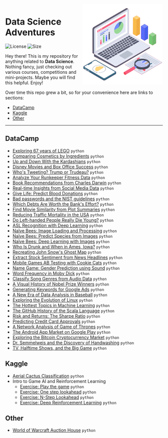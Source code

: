 <img src="header_icon.png" align="right" width="256" alt="header pic"/>

# Data Science Adventures

![License](https://img.shields.io/github/license/lukzmu/data-science)
![Size](https://img.shields.io/github/languages/code-size/lukzmu/data-science)

Hey there! This is my repository for anything related to **Data Science**. Nothing fancy, just checking out various courses, competitions and mini-projects. Maybe you will find this helpful. Enjoy!

Over time this repo grew a bit, so for your convenience here are links to sections:

- [DataCamp](#datacamp)
- [Kaggle](#kaggle)
- [Other](#other)

---

## DataCamp

- [Exploring 67 years of LEGO](https://github.com/lukzmu/data-science/blob/master/DataCamp/Exploring%2067%20years%20of%20LEGO/notebook.ipynb) `python`
- [Comparing Cosmetics by Ingredients](https://github.com/lukzmu/data-science/blob/master/DataCamp/Comparing%20Cosmetics%20by%20Ingredients/notebook.ipynb) `python`
- [Up and Down With the Kardashians](https://github.com/lukzmu/data-science/blob/master/DataCamp/Up%20and%20Down%20With%20the%20Kardashians/notebook.ipynb) `python`
- [Disney Movies and Box Office Success](https://github.com/lukzmu/data-science/blob/master/DataCamp/Disney%20Movies%20and%20Box%20Office%20Success/notebook.ipynb) `python`
- [Who's Tweeting? Trump or Trudeau?](https://github.com/lukzmu/data-science/blob/master/DataCamp/Who's%20Tweeting%3F%20Trump%20or%20Trudeau%3F/notebook.ipynb) `python`
- [Analyze Your Runkeeper Fitness Data](https://github.com/lukzmu/data-science/blob/master/DataCamp/Analyze%20Your%20Runkeeper%20Fitness%20Data/notebook.ipynb) `python`
- [Book Recommendations from Charles Darwin](https://github.com/lukzmu/data-science/blob/master/DataCamp/Book%20Recommendations%20from%20Charles%20Darwin/notebook.ipynb) `python`
- [Real-time Insights from Social Media Data](https://github.com/lukzmu/data-science/blob/master/DataCamp/Real-time%20Insights%20from%20Social%20Media%20Data/notebook.ipynb) `python`
- [Give Life: Predict Blood Donations](https://github.com/lukzmu/data-science/blob/master/DataCamp/Give%20Life:%20Predict%20Blood%20Donations/notebook.ipynb) `python`
- [Bad passwords and the NIST guidelines](https://github.com/lukzmu/data-science/blob/master/DataCamp/Bad%20passwords%20and%20the%20NIST%20guidelines/notebook.ipynb) `python`
- [Which Debts Are Worth the Bank's Effort?](https://github.com/lukzmu/data-science/blob/master/DataCamp/Which%20Debts%20Are%20Worth%20the%20Bank's%20Effort%3F/notebook.ipynb) `python`
- [Find Movie Similarity from Plot Summaries](https://github.com/lukzmu/data-science/blob/master/DataCamp/Find%20Movie%20Similarity%20from%20Plot%20Summaries/notebook.ipynb) `python`
- [Reducing Traffic Mortality in the USA](https://github.com/lukzmu/data-science/blob/master/DataCamp/Reducing%20Traffic%20Mortality%20in%20the%20USA/notebook.ipynb) `python`
- [Do Left-handed People Really Die Young?](https://github.com/lukzmu/data-science/blob/master/DataCamp/Do%20Left-handed%20People%20Really%20Die%20Young%3F/notebook.ipynb) `python`
- [ASL Recognition with Deep Learning](https://github.com/lukzmu/data-science/blob/master/DataCamp/ASL%20Recognition%20with%20Deep%20Learning/notebook.ipynb) `python`
- [Naïve Bees: Image Loading and Processing](https://github.com/lukzmu/data-science/blob/master/DataCamp/Na%C3%AFve%20Bees:%20Image%20Loading%20and%20Processing/notebook.ipynb) `python`
- [Naïve Bees: Predict Species from Images](https://github.com/lukzmu/data-science/blob/master/DataCamp/Na%C3%AFve%20Bees:%20Predict%20Species%20from%20Images/notebook.ipynb) `python`
- [Naïve Bees: Deep Learning with Images](https://github.com/lukzmu/data-science/blob/master/DataCamp/Na%C3%AFve%20Bees:%20Deep%20Learning%20with%20Images/notebook.ipynb) `python`
- [Who Is Drunk and When in Ames, Iowa?](https://github.com/lukzmu/data-science/blob/master/DataCamp/Who%20Is%20Drunk%20and%20When%20in%20Ames%2C%20Iowa%3F/notebook.ipynb) `python`
- [Recreating John Snow's Ghost Map](https://github.com/lukzmu/data-science/blob/master/DataCamp/Recreating%20John%20Snow's%20Ghost%20Map/notebook.ipynb) `python`
- [Extract Stock Sentiment from News Headlines](https://github.com/lukzmu/data-science/blob/master/DataCamp/Extract%20Stock%20Sentiment%20from%20News%20Headlines/notebook.ipynb) `python`
- [Mobile Games AB Testing with Cookie Cats](https://github.com/lukzmu/data-science/blob/master/DataCamp/Mobile%20Games%20AB%20Testing%20with%20Cookie%20Cats/notebook.ipynb) `python`
- [Name Game: Gender Prediction using Sound](https://github.com/lukzmu/data-science/blob/master/DataCamp/Name%20Game:%20Gender%20Prediction%20using%20Sound/notebook.ipynb) `python`
- [Word Frequency in Moby Dick](https://github.com/lukzmu/data-science/blob/master/DataCamp/Word%20Frequency%20in%20Moby%20Dick/notebook.ipynb) `python`
- [Classify Song Genres from Audio Data](https://github.com/lukzmu/data-science/blob/master/DataCamp/Classify%20Song%20Genres%20from%20Audio%20Data/notebook.ipynb) `python`
- [A Visual History of Nobel Prize Winners](https://github.com/lukzmu/data-science/blob/master/DataCamp/A%20Visual%20History%20of%20Nobel%20Prize%20Winners/notebook.ipynb) `python`
- [Generating Keywords for Google Ads](https://github.com/lukzmu/data-science/blob/master/DataCamp/Generating%20Keywords%20for%20Google%20Ads/notebook.ipynb) `python`
- [A New Era of Data Analysis in Baseball](https://github.com/lukzmu/data-science/blob/master/DataCamp/A%20New%20Era%20of%20Data%20Analysis%20in%20Baseball/notebook.ipynb) `python`
- [Exploring the Evolution of Linux](https://github.com/lukzmu/data-science/blob/master/DataCamp/Exploring%20the%20Evolution%20of%20Linux/notebook.ipynb) `python`
- [The Hottest Topics in Machine Learning](https://github.com/lukzmu/data-science/blob/master/DataCamp/The%20Hottest%20Topics%20in%20Machine%20Learning/notebook.ipynb) `python`
- [The GitHub History of the Scala Language](https://github.com/lukzmu/data-science/blob/master/DataCamp/The%20GitHub%20History%20of%20the%20Scala%20Language/notebook.ipynb) `python`
- [Risk and Returns: The Sharpe Ratio](https://github.com/lukzmu/data-science/blob/master/DataCamp/Risk%20and%20Returns:%20The%20Sharpe%20Ratio/notebook.ipynb) `python`
- [Predicting Credit Card Approvals](https://github.com/lukzmu/data-science/blob/master/DataCamp/Predicting%20Credit%20Card%20Approvals/notebook.ipynb) `python`
- [A Network Analysis of Game of Thrones](https://github.com/lukzmu/data-science/blob/master/DataCamp/A%20Network%20Analysis%20of%20Game%20of%20Thrones/notebook.ipynb) `python`
- [The Android App Market on Google Play](https://github.com/lukzmu/data-science/blob/master/DataCamp/The%20Android%20App%20Market%20on%20Google%20Play/notebook.ipynb) `python`
- [Exploring the Bitcoin Cryptocurrency Market](https://github.com/lukzmu/data-science/blob/master/DataCamp/Exploring%20the%20Bitcoin%20Cryptocurrency%20Market/notebook.ipynb) `python`
- [Dr. Semmelweis and the Discovery of Handwashing](https://github.com/lukzmu/data-science/blob/master/DataCamp/Dr.%20Semmelweis%20and%20the%20Discovery%20of%20Handwashing/notebook.ipynb) `python`
- [TV, Halftime Shows, and the Big Game](https://github.com/lukzmu/data-science/blob/master/DataCamp/TV%2C%20Halftime%20Shows%2C%20and%20the%20Big%20Game/notebook.ipynb) `python`

## Kaggle

- [Aerial Cactus Classification](https://github.com/lukzmu/data-science/blob/master/Kaggle/Aerial%20Cactus%20Classification/aerial-cactus.ipynb) `python`
- Intro to Game AI and Reinforcement Learning
   - [Exercise: Play the game](https://github.com/lukzmu/data-science/blob/master/Kaggle/Intro%20to%20Game%20AI%20and%20Reinforcement%20Learning/exercise-play-the-game.ipynb) `python`
   - [Exercise: One step lookahead](https://github.com/lukzmu/data-science/blob/master/Kaggle/Intro%20to%20Game%20AI%20and%20Reinforcement%20Learning/exercise-one-step-lookahead.ipynb) `python`
   - [Exercise: N-Step Lookahead](https://github.com/lukzmu/data-science/blob/master/Kaggle/Intro%20to%20Game%20AI%20and%20Reinforcement%20Learning/exercise-n-step-lookahead.ipynb) `python`
   - [Exercise: Deep Reinforcement Learning](https://github.com/lukzmu/data-science/blob/master/Kaggle/Intro%20to%20Game%20AI%20and%20Reinforcement%20Learning/exercise-deep-reinforcement-learning.ipynb) `python`

## Other

- [World of Warcraft Auction House](https://github.com/lukzmu/data-science/blob/master/Other/World%20of%20Warcraft%20Auction%20House/notebook.ipynb) `python`